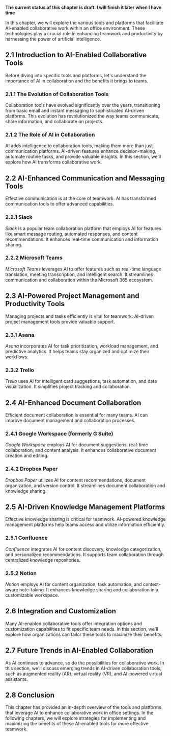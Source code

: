**The current status of this chapter is draft. I will finish it later when I have time**

In this chapter, we will explore the various tools and platforms that facilitate AI-enabled collaborative work within an office environment. These technologies play a crucial role in enhancing teamwork and productivity by harnessing the power of artificial intelligence.

2.1 Introduction to AI-Enabled Collaborative Tools
--------------------------------------------------

Before diving into specific tools and platforms, let's understand the importance of AI in collaboration and the benefits it brings to teams.

### 2.1.1 The Evolution of Collaboration Tools

Collaboration tools have evolved significantly over the years, transitioning from basic email and instant messaging to sophisticated AI-driven platforms. This evolution has revolutionized the way teams communicate, share information, and collaborate on projects.

### 2.1.2 The Role of AI in Collaboration

AI adds intelligence to collaboration tools, making them more than just communication platforms. AI-driven features enhance decision-making, automate routine tasks, and provide valuable insights. In this section, we'll explore how AI transforms collaborative work.

2.2 AI-Enhanced Communication and Messaging Tools
-------------------------------------------------

Effective communication is at the core of teamwork. AI has transformed communication tools to offer advanced capabilities.

### 2.2.1 Slack

*Slack* is a popular team collaboration platform that employs AI for features like smart message routing, automated responses, and content recommendations. It enhances real-time communication and information sharing.

### 2.2.2 Microsoft Teams

*Microsoft Teams* leverages AI to offer features such as real-time language translation, meeting transcription, and intelligent search. It streamlines communication and collaboration within the Microsoft 365 ecosystem.

2.3 AI-Powered Project Management and Productivity Tools
--------------------------------------------------------

Managing projects and tasks efficiently is vital for teamwork. AI-driven project management tools provide valuable support.

### 2.3.1 Asana

*Asana* incorporates AI for task prioritization, workload management, and predictive analytics. It helps teams stay organized and optimize their workflows.

### 2.3.2 Trello

*Trello* uses AI for intelligent card suggestions, task automation, and data visualization. It simplifies project tracking and collaboration.

2.4 AI-Enhanced Document Collaboration
--------------------------------------

Efficient document collaboration is essential for many teams. AI can improve document management and collaboration processes.

### 2.4.1 Google Workspace (formerly G Suite)

*Google Workspace* employs AI for document suggestions, real-time collaboration, and content analysis. It enhances collaborative document creation and editing.

### 2.4.2 Dropbox Paper

*Dropbox Paper* utilizes AI for content recommendations, document organization, and version control. It streamlines document collaboration and knowledge sharing.

2.5 AI-Driven Knowledge Management Platforms
--------------------------------------------

Effective knowledge sharing is critical for teamwork. AI-powered knowledge management platforms help teams access and utilize information efficiently.

### 2.5.1 Confluence

*Confluence* integrates AI for content discovery, knowledge categorization, and personalized recommendations. It supports team collaboration through centralized knowledge repositories.

### 2.5.2 Notion

*Notion* employs AI for content organization, task automation, and context-aware note-taking. It enhances knowledge sharing and collaboration in a customizable workspace.

2.6 Integration and Customization
---------------------------------

Many AI-enabled collaborative tools offer integration options and customization capabilities to fit specific team needs. In this section, we'll explore how organizations can tailor these tools to maximize their benefits.

2.7 Future Trends in AI-Enabled Collaboration
---------------------------------------------

As AI continues to advance, so do the possibilities for collaborative work. In this section, we'll discuss emerging trends in AI-driven collaboration tools, such as augmented reality (AR), virtual reality (VR), and AI-powered virtual assistants.

2.8 Conclusion
--------------

This chapter has provided an in-depth overview of the tools and platforms that leverage AI to enhance collaborative work in office settings. In the following chapters, we will explore strategies for implementing and maximizing the benefits of these AI-enabled tools for more effective teamwork.
